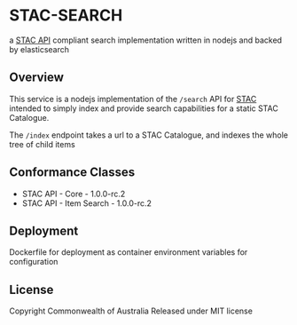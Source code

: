 # STAC-SEARCH
a [STAC API](https://github.com/radiantearth/stac-api-spec) compliant search implementation written in nodejs and backed by elasticsearch

## Overview
This service is a nodejs implementation of the `/search` API for [STAC](https://github.com/radiantearth/stac-api-spec/tree/main/item-search) intended to simply index and provide search capabilities for a static STAC Catalogue.

The `/index` endpoint takes a url to a STAC Catalogue, and indexes the whole tree of child items

## Conformance Classes
- STAC API - Core -  1.0.0-rc.2  
- STAC API - Item Search -  1.0.0-rc.2  

## Deployment
Dockerfile for deployment as container
environment variables for configuration

## License
Copyright Commonwealth of Australia
Released under MIT license